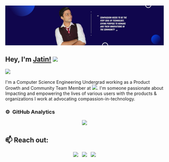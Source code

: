 ![Banner LINK](https://raw.githubusercontent.com/Jatinpandya26/Jatinpandya26/master/1617688131789.jpg)
## Hey, I'm [Jatin!](https://www.linkedin.com/in/jatinjpnd268) <img src="https://github.com/TheDudeThatCode/TheDudeThatCode/blob/master/Assets/Hi.gif" width="50px">

![](https://media-exp1.licdn.com/dms/image/C4D16AQHGywLmUgg7aw/profile-displaybackgroundimage-shrink_350_1400/0/1617688131789?e=1651708800&v=beta&t=P118AiseoGawjrvFZVO9RkCP8PesrD2nELX1t-OoPQw)

I'm a Computer Science Engineering Undergrad working as a Product Growth and Community Team Member at <a href="https://atsign.com"></a><img src="https://atsign.com/wp-content/uploads/2022/05/atsign-logo-horizontal-color2022.svg" width="90px">. I'm someone passionate about Impacting and empowering the lives of various users with the products & organizations I work at advocating compassion-in-technology.  
 
### ⚙️ &nbsp;GitHub Analytics

<p align="center">
<a href="https://github.com/Jatinpandya26">
  <img height="180em" src="https://github-readme-stats-eight-theta.vercel.app/api?username=Jatinpandya26&show_icons=true&theme=algolia&include_all_commits=true&count_private=true"/>
</a>
</p>


<h2>📫 Reach out:</h2>

<p align='center'>
<a href="https://twitter.com/Jpandya26"><img height="30" src="https://github.com/WaylonWalker/WaylonWalker/blob/main/icon/twitter.png?raw=true"></a>&nbsp;&nbsp;
<a href="https://www.instagram.com/_jayy__p/"><img height="30" src="https://github.com/WaylonWalker/WaylonWalker/blob/main/icon/instagram.jpg?raw=true"></a>&nbsp;&nbsp;
<a href="https://www.linkedin.com/in/jatinjpnd268"><img height="30" src="https://github.com/WaylonWalker/WaylonWalker/blob/main/icon/linkedin.png?raw=true"></a>
</p>
